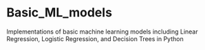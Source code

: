 # Basic_ML_models
Implementations of basic machine learning models including Linear Regression, Logistic Regression, and Decision Trees in Python
